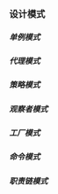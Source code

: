 ### 设计模式


#####  单例模式

#####  代理模式

#####  策略模式

#####  观察者模式

#####  工厂模式

#####  命令模式

#####  职责链模式




